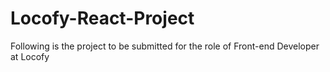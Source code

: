 # Locofy-React-Project
Following is the project to be submitted for the role of Front-end Developer at Locofy
